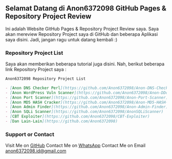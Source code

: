 ## Selamat Datang di Anon6372098 GitHub Pages & Repository Project Review
Ini adalah Website GitHub Pages & Repository Project Review saya. Saya akan mereview Repository Project saya di GitHub dan beberapa Aplikasi saya disini. Jadi, jangan ragu untuk datang kembali :)
### Repository Project List

Saya akan memberikan beberapa tutorial juga disini. Nah, berikut beberapa link Repository Project saya :

```markdown
Anon6372098 Repository Project List

- [Anon DNS Checker Perl](https://github.com/Anon6372098/Anon-DNS-Checker-Perl)
- [Anon WordPress Vuln Scanner](https://github.com/Anon6372098/Anon-DDoS-Perl)
- [Anon Port Scanner](https://github.com/Anon6372098/Anon-Port-Scanner)
- [Anon MD5 HASH Cracker](https://github.com/Anon6372098/Anon-MD5-HASH-Cracker)
- [Anon Admin Finder](https://github.com/Anon6372098/Anon-Admin-Finder)
- [Anon SQLi Scanner](https://github.com/Anon6372098/AnonSQLiScanner)
- [CBT Exploiter](https://github.com/Anon6372098/CBT-Exploiter)
- [Dan Lain-Lain](https://github.com/Anon6372098)
```

### Support or Contact

Visit Me on [GitHub](https://github.com/Anond6372098)
Contact Me on [WhatsApp](https://api.whatsapp.com/send?phone=+13255150688&text=Hai+Anon6372098+(root@Fazri-Anon6372098).+Saya+Baru+Saja+Mengunjungi+Website+Anda)
Contact Me on Email anon6372098.id@gmail.com
